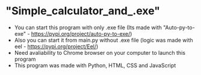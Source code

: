 # "Simple_calculator_and_.exe"
- You can start this program with only .exe file (Its made with "Auto-py-to-exe" - https://pypi.org/project/auto-py-to-exe/)
- Also you can start it from main.py without .exe file (logic was made with eel - https://pypi.org/project/Eel/)
- Need avaliability to Chrome browser on your computer to launch this program
- This program was made with Python, HTML, CSS and JavaScript

